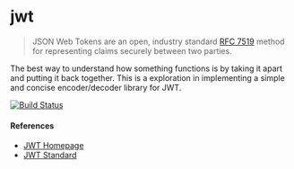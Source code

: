 # jwt

> JSON Web Tokens are an open, industry standard [RFC 7519][0] method for
> representing claims securely between two parties.

The best way to understand how something functions is by taking it apart and putting it back together. This is a exploration in
implementing a simple and concise encoder/decoder library for JWT.

[![Build Status](https://travis-ci.org/benjic/jwt.svg?branch=travis_ci)](https://travis-ci.org/benjic/jwt)

#### References
- [JWT Homepage][1]
- [JWT Standard][0]

[0]: https://tools.ietf.org/html/rfc7519
[1]: http://jwt.io/
